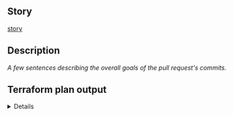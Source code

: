 ## Story

[story](https://jira.onemedical.com/browse/INFRA-123)

## Description

_A few sentences describing the overall goals of the pull request's commits._

## Terraform plan output

<details>

```bash
  Output goes here
```

</details>